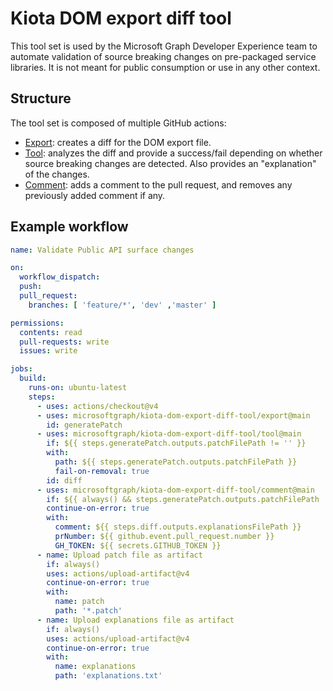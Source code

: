# Kiota DOM export diff tool

This tool set is used by the Microsoft Graph Developer Experience team to automate validation of source breaking changes on pre-packaged service libraries. It is not meant for public consumption or use in any other context.

## Structure

The tool set is composed of multiple GitHub actions:

- [Export](./export): creates a diff for the DOM export file.
- [Tool](./tool): analyzes the diff and provide a success/fail depending on whether source breaking changes are detected. Also provides an "explanation" of the changes.
- [Comment](./comment): adds a comment to the pull request, and removes any previously added comment if any.

## Example workflow

```yaml
name: Validate Public API surface changes

on:
  workflow_dispatch:
  push:
  pull_request:
    branches: [ 'feature/*', 'dev' ,'master' ]

permissions:
  contents: read
  pull-requests: write
  issues: write

jobs:
  build:
    runs-on: ubuntu-latest
    steps:
      - uses: actions/checkout@v4
      - uses: microsoftgraph/kiota-dom-export-diff-tool/export@main
        id: generatePatch
      - uses: microsoftgraph/kiota-dom-export-diff-tool/tool@main
        if: ${{ steps.generatePatch.outputs.patchFilePath != '' }}
        with:
          path: ${{ steps.generatePatch.outputs.patchFilePath }}
          fail-on-removal: true
        id: diff
      - uses: microsoftgraph/kiota-dom-export-diff-tool/comment@main
        if: ${{ always() && steps.generatePatch.outputs.patchFilePath != '' && steps.diff.outputs.hasExplanations != '' && github.event_name == 'pull_request' }}
        continue-on-error: true
        with:
          comment: ${{ steps.diff.outputs.explanationsFilePath }}
          prNumber: ${{ github.event.pull_request.number }}
          GH_TOKEN: ${{ secrets.GITHUB_TOKEN }}
      - name: Upload patch file as artifact
        if: always()
        uses: actions/upload-artifact@v4
        continue-on-error: true
        with:
          name: patch
          path: '*.patch'
      - name: Upload explanations file as artifact
        if: always()
        uses: actions/upload-artifact@v4
        continue-on-error: true
        with:
          name: explanations
          path: 'explanations.txt'
```
